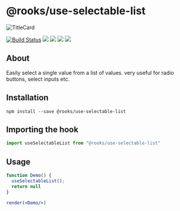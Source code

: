 # @rooks/use-selectable-list
![TitleCard](https://raw.githubusercontent.com/imbhargav5/rooks/HEAD/packages/selectable-list/title-card.svg)

[![Build Status](https://travis-ci.org/imbhargav5/rooks.svg?branch=master)](https://travis-ci.org/imbhargav5/rooks) ![](https://img.shields.io/npm/v/@rooks/use-selectable-list/latest.svg) ![](https://img.shields.io/npm/l/@rooks/use-selectable-list.svg) ![](https://img.shields.io/bundlephobia/min/@rooks/use-selectable-list.svg) ![](https://img.shields.io/david/imbhargav5/rooks.svg?path=packages%2Fselectable-list)



## About
Easily select a single value from a list of values. very useful for radio buttons, select inputs  etc. 


[//]: # (Main)

## Installation

```
npm install --save @rooks/use-selectable-list
```

## Importing the hook

```javascript
import useSelectableList from "@rooks/use-selectable-list"
```

## Usage

```jsx
function Demo() {
  useSelectableList();
  return null
}

render(<Demo/>)
```
